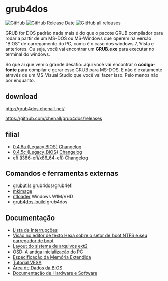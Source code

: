 # grub4dos

![GitHub](https://img.shields.io/github/license/chenall/grub4dos?style=flat-square) ![GitHub Release Date](https://img.shields.io/github/release-date/chenall/grub4dos?style=flat-square) ![GitHub all releases](https://img.shields.io/github/downloads/chenall/grub4dos/total?style=flat-square)

GRUB for DOS padrão nada mais é do que o pacote GRUB compilador para rodar a partir de um MS-DOS ou MS-Windows que operem na versão "BIOS" de carregamento do PC, como é o caso dos windows 7, Vista e anteriores.
Ou seja, você vai encontrar um **GRUB.exe** para executar no terminal do windows.

Só que ai que vem o grande desafio: aqui você vai encontrar o **código-fonte** para compilar e gerar esse GRUB para MS-DOS. E não é exatamente através de um MS-Visual Studio que você vai fazer isso. Pelo menos não por enquanto.



## download

http://grub4dos.chenall.net/

https://github.com/chenall/grub4dos/releases

## filial

- [0.4.6a (Legacy BIOS)](https://github.com/chenall/grub4dos/tree/0.4.6a) [Changelog](https://github.com/chenall/grub4dos/blob/0.4.6a/ChangeLog_chenall.txt)
- [0.4.5c (Legacy_BIOS)](https://github.com/chenall/grub4dos/tree/master) [Changelog](https://github.com/chenall/grub4dos/blob/master/ChangeLog_GRUB4DOS.txt)
- [efi (i386-efi/x86_64-efi)](https://github.com/chenall/grub4dos/tree/efi) [Changelog](https://github.com/chenall/grub4dos/blob/efi/ChangeLog_UEFI.txt)

## Comandos e ferramentas externas

- [grubutils](https://github.com/chenall/grubutils) grub4dos/grub4efi 
- [mkimage](https://github.com/grub4dos/mkimage) 
- [ntloader](https://github.com/grub4dos/ntloader) Windows WIM/VHD
- [grub4dos-build](https://github.com/chenall/grub4dos-build) grub4dos

## Documentação

- [Lista de Interrupções](http://www.ctyme.com/rbrown.htm)
- [Visão no editor de texto Hexa sobre o setor de boot NTFS e seu carregador de boot](http://www.therdcom.com/asm/mbr/NTFSbrHexEd.htm)
- [Layout do sistema de arquivos ext2](http://www.nongnu.org/ext2-doc/ext2.html)
- [OSD: A antiga inicialização do PC](http://my.execpc.com/CE/AC/geezer/osd/boot/)
- [Especificação da Memória Extendida](http://freedos.sourceforge.net/freedos/news/press/1991-xms30.html)
- [Tutorial VESA](http://www.monstersoft.com/tutorial1/)
- [Área de Dados da BIOS](http://www.bioscentral.com/misc/bda.htm)
- [Documentação de Hardware e Software](http://www.o3one.org/hwdocs.html)
 

